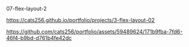 07-flex-layout-2

https://cats256.github.io/portfolio/projects/3-flex-layout-02

https://github.com/cats256/portfolio/assets/59489624/171b9fba-7fd6-46f4-b9bd-d761b4fe42dc
